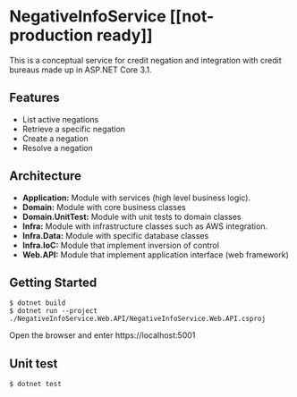 # NegativeInfoService [[not-production ready]]

This is a conceptual service for credit negation and integration with credit bureaus made up in ASP.NET Core 3.1.

## Features

* List active negations
* Retrieve a specific negation
* Create a negation
* Resolve a negation

## Architecture

* **Application:** Module with services (high level business logic).
* **Domain:** Module with core business classes
* **Domain.UnitTest:** Module with unit tests to domain classes
* **Infra:** Module with infrastructure classes such as AWS integration.
* **Infra.Data:** Module with specific database classes
* **Infra.IoC:** Module that implement inversion of control
* **Web.API:** Module that implement application interface (web framework)

## Getting Started

	$ dotnet build
	$ dotnet run --project ./NegativeInfoService.Web.API/NegativeInfoService.Web.API.csproj

Open the browser and enter https://localhost:5001

## Unit test

	$ dotnet test
